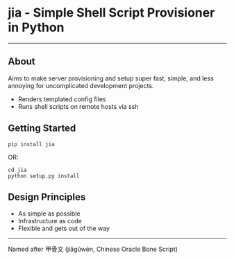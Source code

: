 # jia - Simple Shell Script Provisioner in Python

-----------

## About

Aims to make server provisioning and setup super fast, simple, and less annoying 
for uncomplicated development projects.

- Renders templated config files
- Runs shell scripts on remote hosts via ssh

## Getting Started

```pip install jia```

OR:
 
```git clone git@github.com:mparrett/jia.git
cd jia
python setup.py install
```

## Design Principles

- As simple as possible
- Infrastructure as code
- Flexible and gets out of the way

-----------

Named after 甲骨文 (jiǎgǔwén, Chinese Oracle Bone Script)
